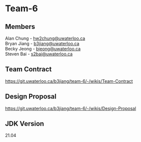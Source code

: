 # Team-6

## Members
Alan Chung - hw2chung@uwaterloo.ca  
Bryan Jiang - b3jiang@uwaterloo.ca  
Becky Jeong - bjeong@uwaterloo.ca  
Steven Bai - s2bai@uwaterloo.ca  

## Team Contract
https://git.uwaterloo.ca/b3jiang/team-6/-/wikis/Team-Contract

## Design Proposal
https://git.uwaterloo.ca/b3jiang/team-6/-/wikis/Design-Proposal

## JDK Version
21.04